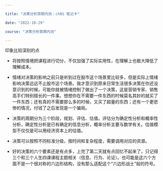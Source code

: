 ```yaml
---

title: "决策分析首期内测：ch01 笔记卡"

date: "2022-10-29"

course: "决策分析首期内测"

---
```


印象比较深刻的点

- 将按照情境把课程进行切分，不仅加强了实际实用性，在理解上也极大降低了理解成本。

- 情绪对决策的影响之前只是听到过在股市这个场景里比较多，但是实际上情绪影响决策远远不止股市这个场景。我才意识到原来日常生活很多决策在你还没意识到的时候，可能你就被情绪控制了做出了一个决策，这是营销专家、销售高手们特别擅长的一件事。想想你在不需要一件东西的时候莫名其妙的就买了一件东西；还有真的不需要那么多的时候，又买了超量的东西；还有一个更悲惨的情况，付钱了之后发现是一个骗局。

- 决策的周期分为三个阶段，规划、评估、估值。评估分为确定性分析和概率性分析，确定性分析是已有确定的信息分析，概率分析主要与数学有关。估值模型不仅仅是可以用经济资本上的估值。

- 决策可以按照不同标准分级，按时间和复杂程度，需要调用对应的资源。

- 好的决策的六个要素还是有点多，上完了第二天就有点回忆不起来了，只记得三个和三个人生四课课程主题相关（信息、行为、论证）。也可能是这六个方面不是一个很对称的六边形结构，没有那么适配这个“六边形战士”般的符号。

